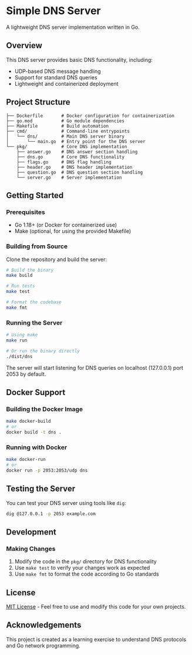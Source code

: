# Simple DNS Server

A lightweight DNS server implementation written in Go.

## Overview

This DNS server provides basic DNS functionality, including:

- UDP-based DNS message handling
- Support for standard DNS queries
- Lightweight and containerized deployment

## Project Structure

```
├── Dockerfile       # Docker configuration for containerization
├── go.mod           # Go module dependencies
├── Makefile         # Build automation
├── cmd/             # Command-line entrypoints
│   └── dns/         # Main DNS server binary
│       └── main.go  # Entry point for the DNS server
└── pkg/             # Core DNS implementation
    ├── answer.go    # DNS answer section handling
    ├── dns.go       # Core DNS functionality
    ├── flags.go     # DNS flag handling
    ├── header.go    # DNS header implementation
    ├── question.go  # DNS question section handling
    └── server.go    # Server implementation
```

## Getting Started

### Prerequisites

- Go 1.18+ (or Docker for containerized use)
- Make (optional, for using the provided Makefile)

### Building from Source

Clone the repository and build the server:

```bash
# Build the binary
make build

# Run tests
make test

# Format the codebase
make fmt
```

### Running the Server

```bash
# Using make
make run

# Or run the binary directly
./dist/dns
```

The server will start listening for DNS queries on localhost (127.0.0.1) port 2053 by default.

## Docker Support

### Building the Docker Image

```bash
make docker-build
# or
docker build -t dns .
```

### Running with Docker

```bash
make docker-run
# or
docker run -p 2053:2053/udp dns
```

## Testing the Server

You can test your DNS server using tools like `dig`:

```bash
dig @127.0.0.1 -p 2053 example.com
```

## Development

### Making Changes

1. Modify the code in the `pkg/` directory for DNS functionality
2. Use `make test` to verify your changes work as expected
3. Use `make fmt` to format the code according to Go standards

## License

[MIT License](LICENSE) - Feel free to use and modify this code for your own projects.

## Acknowledgements

This project is created as a learning exercise to understand DNS protocols and Go network programming.
